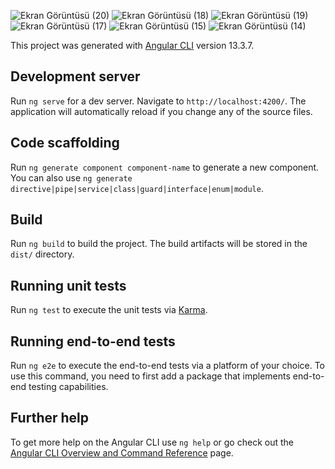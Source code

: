 ![Ekran Görüntüsü (20)](https://user-images.githubusercontent.com/63349869/172916894-144fa535-01dd-4d80-935a-c22e00855906.png)
![Ekran Görüntüsü (18)](https://user-images.githubusercontent.com/63349869/172916923-e1b447a1-8c98-4896-a0e2-974b94237a99.png)
![Ekran Görüntüsü (19)](https://user-images.githubusercontent.com/63349869/172916933-93053530-c51d-4216-918c-699fed01b648.png)
![Ekran Görüntüsü (17)](https://user-images.githubusercontent.com/63349869/172916946-cbb8bfe3-7545-43de-9d1e-d99ff6978206.png)
![Ekran Görüntüsü (15)](https://user-images.githubusercontent.com/63349869/172916964-0314d6e8-1def-4ae7-8c54-2e4a92264c94.png)
![Ekran Görüntüsü (14)](https://user-images.githubusercontent.com/63349869/172916972-79575130-981a-4f64-a189-838c191841be.png)

This project was generated with [Angular CLI](https://github.com/angular/angular-cli) version 13.3.7.

## Development server

Run `ng serve` for a dev server. Navigate to `http://localhost:4200/`. The application will automatically reload if you change any of the source files.

## Code scaffolding

Run `ng generate component component-name` to generate a new component. You can also use `ng generate directive|pipe|service|class|guard|interface|enum|module`.

## Build

Run `ng build` to build the project. The build artifacts will be stored in the `dist/` directory.

## Running unit tests

Run `ng test` to execute the unit tests via [Karma](https://karma-runner.github.io).

## Running end-to-end tests

Run `ng e2e` to execute the end-to-end tests via a platform of your choice. To use this command, you need to first add a package that implements end-to-end testing capabilities.

## Further help

To get more help on the Angular CLI use `ng help` or go check out the [Angular CLI Overview and Command Reference](https://angular.io/cli) page.

